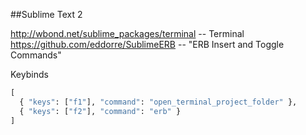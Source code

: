 ##Sublime Text 2

http://wbond.net/sublime_packages/terminal -- Terminal
https://github.com/eddorre/SublimeERB -- "ERB Insert and Toggle Commands"

Keybinds 

``` haxe
[
  { "keys": ["f1"], "command": "open_terminal_project_folder" },
  { "keys": ["f2"], "command": "erb" }
]
```
